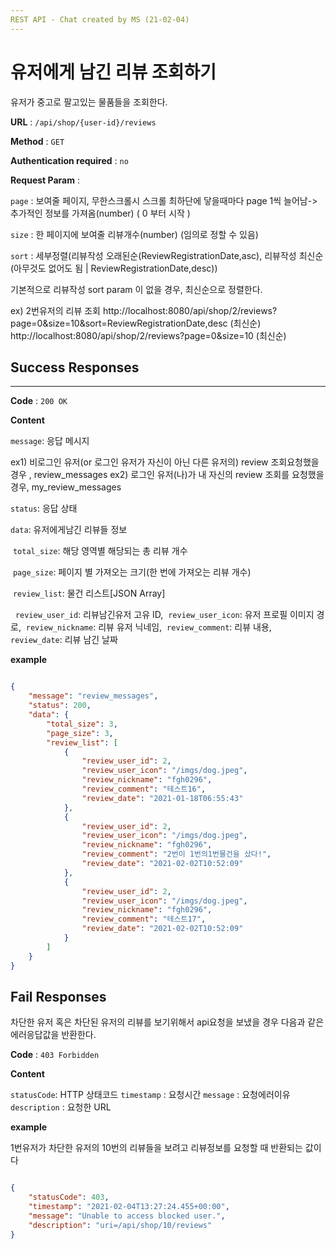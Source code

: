 ```yaml
---
REST API - Chat created by MS (21-02-04)
---
```


# 유저에게 남긴 리뷰 조회하기

유저가 중고로 팔고있는 물품들을 조회한다.


**URL** : `/api/shop/{user-id}/reviews` 

**Method** : `GET`

**Authentication required** : `no`

**Request Param** : 

`page` : 보여줄 페이지, 무한스크롤시 스크롤 최하단에 닿을때마다 page 1씩 늘어남-> 추가적인 정보를 가져옴(number) ( 0 부터 시작 )

`size` : 한 페이지에 보여줄 리뷰개수(number) (임의로 정할 수 있음)

`sort` : 세부정렬(리뷰작성 오래된순(ReviewRegistrationDate,asc), 리뷰작성 최신순(아무것도 없어도 됨 | ReviewRegistrationDate,desc))

기본적으로 리뷰작성 sort param 이 없을 경우, 최신순으로 정렬한다.

ex)
2번유저의 리뷰 조회
http://localhost:8080/api/shop/2/reviews?page=0&size=10&sort=ReviewRegistrationDate,desc (최신순)
http://localhost:8080/api/shop/2/reviews?page=0&size=10 (최신순)

## Success Responses

___

**Code** : `200 OK`

**Content**

`message`: 응답 메시지 

ex1) 비로그인 유저(or 로그인 유저가 자신이 아닌 다른 유저의) review 조회요청했을 경우 , review_messages
ex2) 로그인 유저(나)가 내 자신의 review 조회를 요청했을 경우, my_review_messages

`status`: 응답 상태 

`data`: 유저에게남긴 리뷰들 정보

​		`total_size`: 해당 영역별 해당되는 총 리뷰 개수 

​		`page_size`: 페이지 별 가져오는 크기(한 번에 가져오는 리뷰 개수)

​		`review_list`: 물건 리스트[JSON Array]

​		​		 `review_user_id`: 리뷰남긴유저 고유 ID,
​		​		 `review_user_icon`: 유저 프로필 이미지 경로,
​		​		 `review_nickname`: 리뷰 유저 닉네임,
​		​		 `review_comment`: 리뷰 내용,
​		​		 `review_date`: 리뷰 남긴 날짜



**example**

```json

{
    "message": "review_messages",
    "status": 200,
    "data": {
        "total_size": 3,
        "page_size": 3,
        "review_list": [
            {
                "review_user_id": 2,
                "review_user_icon": "/imgs/dog.jpeg",
                "review_nickname": "fgh0296",
                "review_comment": "테스트16",
                "review_date": "2021-01-18T06:55:43"
            },
            {
                "review_user_id": 2,
                "review_user_icon": "/imgs/dog.jpeg",
                "review_nickname": "fgh0296",
                "review_comment": "2번이 1번의1번물건을 샀다!",
                "review_date": "2021-02-02T10:52:09"
            },
            {
                "review_user_id": 2,
                "review_user_icon": "/imgs/dog.jpeg",
                "review_nickname": "fgh0296",
                "review_comment": "테스트17",
                "review_date": "2021-02-02T10:52:09"
            }
        ]
    }
}

```

## Fail Responses

차단한 유저 혹은 차단된 유저의 리뷰를 보기위해서 api요청을 보냈을 경우 다음과 같은 에러응답값을 반환한다.

**Code** : `403 Forbidden`

**Content**

`statusCode`: HTTP 상태코드
`timestamp` : 요청시간
`message` : 요청에러이유
`description` : 요청한 URL

**example**

1번유저가 차단한 유저의 10번의 리뷰들을 보려고 리뷰정보를 요청할 때 반환되는 값이다

```json

{
    "statusCode": 403,
    "timestamp": "2021-02-04T13:27:24.455+00:00",
    "message": "Unable to access blocked user.",
    "description": "uri=/api/shop/10/reviews"
}

```


